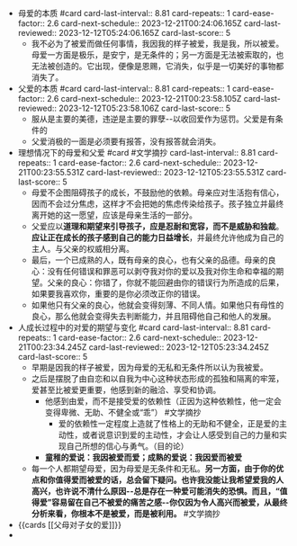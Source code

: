 - 母爱的本质 #card
  card-last-interval:: 8.81
  card-repeats:: 1
  card-ease-factor:: 2.6
  card-next-schedule:: 2023-12-21T00:24:06.165Z
  card-last-reviewed:: 2023-12-12T05:24:06.165Z
  card-last-score:: 5
	- 我不必为了被爱而做任何事情，我因我的样子被爱，我是我，所以被爱。母爱一方面是极乐，是安宁，是无条件的；另一方面是无法被索取的，也无法被创造的。它出现，便像是恩赐，它消失，似乎是一切美好的事物都消失了。
- 父爱的本质 #card
  card-last-interval:: 8.81
  card-repeats:: 1
  card-ease-factor:: 2.6
  card-next-schedule:: 2023-12-21T00:23:58.105Z
  card-last-reviewed:: 2023-12-12T05:23:58.106Z
  card-last-score:: 5
	- 服从是主要的美德，违逆是主要的罪孽--以收回爱作为惩罚。父爱是有条件的
	- 父爱消极的一面是必须要有报答，没有报答就会消失。
- 理想情况下的母爱和父爱 #card #文学摘抄
  card-last-interval:: 8.81
  card-repeats:: 1
  card-ease-factor:: 2.6
  card-next-schedule:: 2023-12-21T00:23:55.531Z
  card-last-reviewed:: 2023-12-12T05:23:55.531Z
  card-last-score:: 5
	- 母爱不企图阻碍孩子的成长，不鼓励他的依赖。母亲应对生活抱有信心，因而不会过分焦虑，这样才不会把她的焦虑传染给孩子。孩子独立并最终离开她的这一愿望，应该是母亲生活的一部分。
	- 父爱应以**道理和期望来引导孩子，应是忍耐和宽容，而不是威胁和独裁**。**应让正在成长的孩子感到自己的能力日益增长**，并最终允许他成为自己的主人。与父亲的权威相分离。
	- 最后，一个已成熟的人，既有母亲的良心，也有父亲的品德。母亲的良心：没有任何错误和罪恶可以剥夺我对你的爱以及我对你生命和幸福的期望。父亲的良心：你错了，你就不能回避由你的错误行为所造成的后果，如果要我喜欢你，重要的是你必须改正你的错误。
	- 如果他只有父亲的良心，他就会变得刻薄、不同人情。如果他只有母性的良心，那么他就会变得失去判断能力，并且阻碍他自己和他人的发展。
- 人成长过程中的对爱的期望与变化 #card
  card-last-interval:: 8.81
  card-repeats:: 1
  card-ease-factor:: 2.6
  card-next-schedule:: 2023-12-21T00:23:34.245Z
  card-last-reviewed:: 2023-12-12T05:23:34.245Z
  card-last-score:: 5
	- 早期是因我的样子被爱，因为母爱的无私和无条件所以认为我被爱。
	- 之后是摆脱了由自恋和以自我为中心这种状态形成的孤独和隔离的牢笼，爱甚至比被爱更重要，他感到新的融洽、享受和协调。
		- 他感到由爱，而不是接受爱的依赖性（正因为这种依赖性，他一定会变得卑微、无助、不健全或“乖”） #文学摘抄
			- 爱的依赖性一定程度上造就了性格上的无助和不健全，正是爱的主动性，或者说意识到爱的主动性，才会让人感受到自己的力量和实现自己所想的信心与勇气。（目的论）
		- **童稚的爱说：我因被爱而爱；成熟的爱说：我因爱而被爱**
	- 每一个人都期望母爱，因为母爱是无条件和无私。**另一方面，由于你的优点和你值得爱而被爱的话，总会留下疑问。也许我没能让我希望爱我的人高兴，也许说不清什么原因--总是存在一种爱可能消失的恐惧。而且，“值得爱”容易留在自己不被爱的痛苦之感--你仅因为令人高兴而被爱，从最终分析来看，你根本不是被爱，而是被利用。** #文学摘抄
- {{cards [[父母对子女的爱]]}}
-